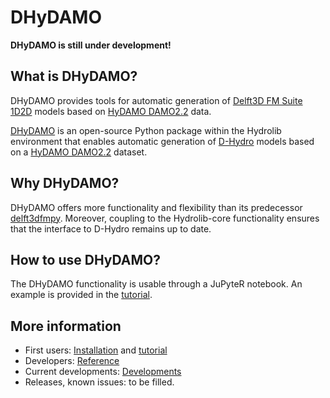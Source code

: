 # DHyDAMO
**DHyDAMO is still under development!**

## What is DHyDAMO?
DHyDAMO provides tools for automatic generation of  [Delft3D FM Suite 1D2D](https://www.deltares.nl/nl/software/d-hydro-suite-1d2d/) models based on [HyDAMO DAMO2.2](https://hkvconfluence.atlassian.net/wiki/spaces/DHYD/pages/222396421/Achtergrond) data.

[DHyDAMO](https://github.com/Deltares/HYDROLIB/tree/main/hydrolib/dhydamo) is an open-source Python package within the Hydrolib environment that enables automatic generation of [D-Hydro](https://www.deltares.nl/nl/software/d-hydro-suite-1d2d/) models  based on a [HyDAMO DAMO2.2](https://hkvconfluence.atlassian.net/wiki/spaces/DHYD/pages/222396421/Achtergrond) dataset.

## Why DHyDAMO?
DHyDAMO offers more functionality and flexibility than its predecessor [delft3dfmpy](https://github.com/openearth/delft3dfmpy). Moreover, coupling to the Hydrolib-core functionality ensures that the interface to D-Hydro remains up to date.

## How to use DHyDAMO?
The DHyDAMO functionality is usable through a JuPyteR notebook. An example is provided in the [tutorial](getting_started/installation_guide.md).

## More information
* First users: [Installation](getting_started/installation_guide.md) and [tutorial](getting_started/tutorial.md)
* Developers: [Reference](reference/api.md)
* Current developments: [Developments](developments/developments.md)
* Releases, known issues: to be filled.
